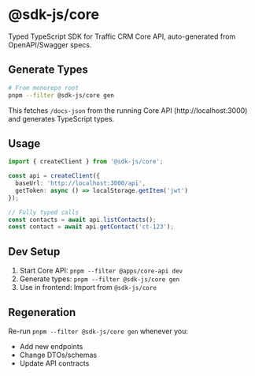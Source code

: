 # @sdk-js/core

Typed TypeScript SDK for Traffic CRM Core API, auto-generated from OpenAPI/Swagger specs.

## Generate Types

```bash
# From monorepo root
pnpm --filter @sdk-js/core gen
```

This fetches `/docs-json` from the running Core API (http://localhost:3000) and generates TypeScript types.

## Usage

```typescript
import { createClient } from '@sdk-js/core';

const api = createClient({
  baseUrl: 'http://localhost:3000/api',
  getToken: async () => localStorage.getItem('jwt')
});

// Fully typed calls
const contacts = await api.listContacts();
const contact = await api.getContact('ct-123');
```

## Dev Setup

1. Start Core API: `pnpm --filter @apps/core-api dev`
2. Generate types: `pnpm --filter @sdk-js/core gen`
3. Use in frontend: Import from `@sdk-js/core`

## Regeneration

Re-run `pnpm --filter @sdk-js/core gen` whenever you:
- Add new endpoints
- Change DTOs/schemas
- Update API contracts

